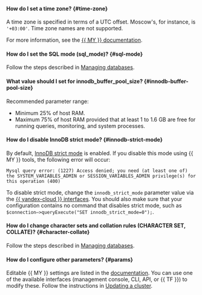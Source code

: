 #### How do I set a time zone? {#time-zone}

A time zone is specified in terms of a UTC offset. Moscow's, for instance, is `'+03:00'`. Time zone names are not supported.

For more information, see the [{{ MY }} documentation](https://dev.mysql.com/doc/refman/5.7/en/time-zone-support.html#time-zone-variables).

#### How do I set the SQL mode (sql_mode)? {#sql-mode}

Follow the steps described in [Managing databases](../../managed-mysql/operations/databases.md#sql-mode).

#### What value should I set for innodb_buffer_pool_size? {#innodb-buffer-pool-size}

Recommended parameter range:
* Minimum 25% of host RAM.
* Maximum 75% of host RAM provided that at least 1 to 1.6 GB are free for running queries, monitoring, and system processes.

#### How do I disable InnoDB strict mode? {#innodb-strict-mode}

By default, [InnoDB strict mode](../../managed-mysql/concepts/settings-list.md#setting-strict-mode) is enabled. If you disable this mode using {{ MY }} tools, the following error will occur:

```text
Mysql query error: (1227) Access denied; you need (at least one of) the SYSTEM_VARIABLES_ADMIN or SESSION_VARIABLES_ADMIN privilege(s) for this operation (400)
```

To disable strict mode, change the `innodb_strict_mode` parameter value via the [{{ yandex-cloud }} interfaces](../../managed-mysql/operations/update.md#change-mysql-config). You should also make sure that your configuration contains no command that disables strict mode, such as `$connection–>queryExecute("SET innodb_strict_mode=0");`.

#### How do I change character sets and collation rules (CHARACTER SET, COLLATE)? {#character-collate}

Follow the steps described in [Managing databases](../../managed-mysql/operations/databases.md#charset-collate).

#### How do I configure other parameters? {#params}

Editable {{ MY }} settings are listed in the [documentation](../../managed-mysql/concepts/settings-list.md). You can use one of the available interfaces (management console, CLI, API, or {{ TF }}) to modify these. Follow the instructions in [Updating a cluster](../../managed-mysql/operations/update.md#change-mysql-config).
